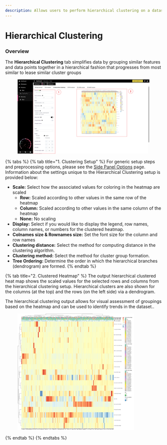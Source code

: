 ```yaml
---
description: Allows users to perform hierarchical clustering on a dataset.
---
```


# Hierarchical Clustering

### Overview

The **Hierarchical Clustering** tab simplifies data by grouping similar features and data points together in a hierarchical fashion that progresses from most similar to lease similar cluster groups

<figure><img src="../../.gitbook/assets/Discovery_Clustering_Main-maxcompress-annotated.png" alt=""><figcaption></figcaption></figure>

{% tabs %}
{% tab title="1. Clustering Setup" %}
For generic setup steps and preprocessing options, please see the [Side Panel Options](side-panel-options.md) page. Information about the settings unique to the Hierarchical Clustering setup is provided below:

* **Scale:** Select how the associated values for coloring in the heatmap are scaled
  * **Row:** Scaled according to other values in the same row of the heatmap
  * **Column:** Scaled according to other values in the same column of the heatmap
  * **None:** No scaling
* **Display:** Select if you would like to display the legend, row names, column names, or numbers for the clustered heatmap.
* **Colnames size & Rownames size:** Set the font size for the column and row names
* **Clustering distance:** Select the method for computing distance in the clustering algorithm.
* **Clustering method:** Select the method for cluster group formation.
* **Tree Ordering:** Determine the order in which the hierarchical branches (dendrogram) are formed.
{% endtab %}

{% tab title="2. Clustered Heatmap" %}
The output hierarchical clustered heat map shows the scaled values for the selected rows and columns from the hierarchical clustering setup. Hierarchical clusters are also shown for the columns (at the top) and the rows (on the left side) via a dendrogram.

The hierarchical clustering output allows for visual assessment of groupings based on the heatmap and can be used to identify trends in the dataset..

<figure><img src="../../.gitbook/assets/CusteredHeatmap.png" alt="" width="375"><figcaption></figcaption></figure>
{% endtab %}
{% endtabs %}
